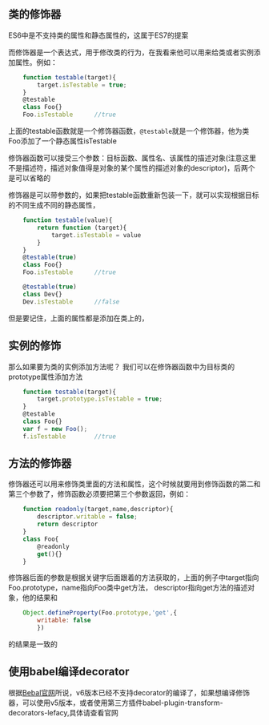 类的修饰器
-
ES6中是不支持类的属性和静态属性的，这属于ES7的提案

而修饰器是一个表达式，用于修改类的行为，在我看来他可以用来给类或者实例添加属性。例如：
```js
    function testable(target){
        target.isTestable = true;
    }
    @testable
    class Foo{}
    Foo.isTestable      //true
```
上面的testable函数就是一个修饰器函数，`@testable`就是一个修饰器，他为类Foo添加了一个静态属性isTestable

修饰器函数可以接受三个参数：目标函数、属性名、该属性的描述对象(注意这里不是描述符，描述对象值得是对象的某个属性的描述对象的descriptor)，后两个是可以省略的

修饰器是可以带参数的，如果把testable函数重新包装一下，就可以实现根据目标的不同生成不同的静态属性，
```js
    function testable(value){
        return function (target){
            target.isTestable = value
        }
    }
    @testable(true)
    class Foo{}
    Foo.isTestable      //true

    @testable(true)
    class Dev{}
    Dev.isTestable      //false
```
但是要记住，上面的属性都是添加在类上的，

实例的修饰
-
那么如果要为类的实例添加方法呢？ 我们可以在修饰器函数中为目标类的prototype属性添加方法
```js
    function testable(target){
        target.prototype.isTestable = true;
    }
    @testable
    class Foo{}
    var f = new Foo();
    f.isTestable        //true
```
方法的修饰器
-
修饰器还可以用来修饰类里面的方法和属性，这个时候就要用到修饰函数的第二和第三个参数了，修饰函数必须要把第三个参数返回，例如：
```js
    function readonly(target,name,descriptor){
        descriptor.writable = false;
        return descriptor
    }
    class Foo{
        @readonly
        get(){}
    }
```
修饰器后面的参数是根据关键字后面跟着的方法获取的，上面的例子中target指向Foo.prototype，name指向Foo类中get方法， descriptor指向get方法的描述对象，他的结果和
```js
    Object.defineProperty(Foo.prototype,'get',{
        writable: false
        })
```
的结果是一致的

使用babel编译decorator
-
根据[Bebal官网](http://babeljs.io/docs/plugins/transform-decorators/#simple-class-decorator)所说，v6版本已经不支持decorator的编译了，如果想编译修饰器，可以使用v5版本，或者使用第三方插件babel-plugin-transform-decorators-lefacy,具体请查看官网
























